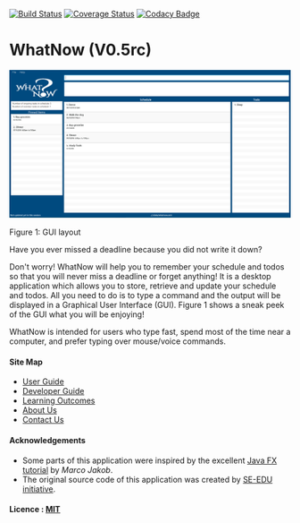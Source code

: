 [![Build Status](https://travis-ci.org/CS2103AUG2016-W15-C4/main.svg?branch=master)](https://travis-ci.org/CS2103AUG2016-W15-C4/main)
[![Coverage Status](https://coveralls.io/repos/github/CS2103AUG2016-W15-C4/main/badge.svg?branch=master)](https://coveralls.io/github/CS2103AUG2016-W15-C4/main?branch=master)
[![Codacy Badge](https://api.codacy.com/project/badge/Grade/52e16deff87a4a03883d696d8bff5158)](https://www.codacy.com/app/verbena_94/main?utm_source=github.com&amp;utm_medium=referral&amp;utm_content=CS2103AUG2016-W15-C4/main&amp;utm_campaign=Badge_Grade)

# WhatNow (V0.5rc)

<img src="docs/images/UI_Actual/initialDisplay.PNG" width="600"><br>

Figure 1: GUI layout

Have you ever missed a deadline because you did not write it down?

Don't worry! WhatNow will help you to remember your schedule and todos so that you will never miss a deadline or forget anything! It is a desktop application which allows you to store, retrieve and update your schedule and todos. All you need to do is to type a command and the output will be displayed in a Graphical User Interface (GUI). Figure 1 shows a sneak peek of the GUI what you will be enjoying!

WhatNow is intended for users who type fast, spend most of the time near a computer, and prefer typing over mouse/voice commands.

  
#### Site Map
* [User Guide](docs/UserGuide.md) 
* [Developer Guide](docs/DeveloperGuide.md) 
* [Learning Outcomes](docs/LearningOutcomes.md) 
* [About Us](docs/AboutUs.md)
* [Contact Us](docs/ContactUs.md)


#### Acknowledgements

* Some parts of this application were inspired by the excellent 
  [Java FX tutorial](http://code.makery.ch/library/javafx-8-tutorial/) by *Marco Jakob*. 
* The original source code of this application was created by [SE-EDU initiative](https://github.com/se-edu/). 

#### Licence : [MIT](LICENSE)


